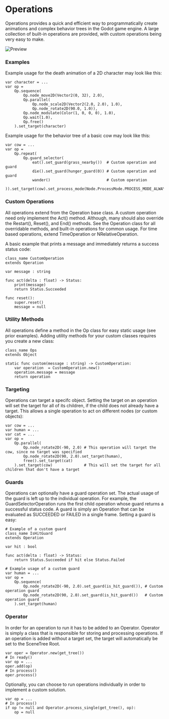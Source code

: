 # Operations

Operations provides a quick and efficient way to programmatically create animations and complex behavior trees in the Godot game engine. A large collection of built-in operations are provided, with custom operations being very easy to make.

![Preview](https://i.imgur.com/HE5rFuH.gif)

### Examples
Example usage for the death animation of a 2D character may look like this:
```GDScript
var character = ...
var op =
    Op.sequence(
        Op.node_move2D(Vector2(0, 32), 2.0),
        Op.parallel(
            Op.node_scale2D(Vector2(2.0, 2.0), 1.0),
            Op.node_rotate2D(90.0, 1.0)),
        Op.node_modulate(Color(1, 0, 0, 0), 1.0),
        Op.wait(1.0),
        Op.free()
    ).set_target(character)
```

Example usage for the behavior tree of a basic cow may look like this:
```GDScript
var cow = ...
var op =
    Op.repeat(
        Op.guard_selector(
            eat().set_guard(grass_nearby())  # Custom operation and guard
            die().set_guard(hunger_guard(0)) # Custom operation and guard
            wander()                         # Custom operation
    )).set_target(cow).set_process_mode(Node.ProcessMode.PROCESS_MODE_ALWAYS)
```

### Custom Operations
All operations extend from the Operation base class. A custom operation need only implement the Act() method. Although, many should also override the Restart(), Reset(), and End() methods. See the Operation class for all overridable methods, and built-in operations for common usage. For time based operations, extend TimeOperation or NRelativeOperation.

A basic example that prints a message and immediately returns a success status code:
```GDScript
class_name CustomOperation
extends Operation

var message : string

func act(delta : float) -> Status:
    print(message)
    return Status.Succeeded

func reset():
    super.reset()
    message = null
```

### Utility Methods
All operations define a method in the Op class for easy static usage (see prior examples). Adding utility methods for your custom classes requires you create a new class:
```GDScript
class_name Ops
extends Object

static func custom(message : string) -> CustomOperation:
    var operation  = CustomOperation.new()
    operation.message = message
    return operation
```

### Targeting
Operations can target a specifc object. Setting the target on an operation will set the target for all of its children, if the child does not already have a target. This allows a single operation to act on different nodes (or custom objects):
```GDScript
var cow = ...
var human = ...
var cat = ...
var op =
    Op.parallel(
        Op.node_rotate2D(-90, 2.0) # This operation will target the cow, since no target was specified
        Op.node_rotate2D(90, 2.0).set_target(human),
        free().set_target(cat)
    ).set_target(cow)              # This will set the target for all children that don't have a target
```

### Guards
Operations can optionally have a guard operation set. The actual usage of the guard is left up to the individual operation. For example, the GuardSelectorOperation runs the first child operation whose guard returns a successful status code. A guard is simply an Operation that can be evaluated as SUCCEEDED or FAILED in a single frame. Setting a guard is easy:
```GDScript
# Example of a custom guard
class_name IsHitGuard
extends Operation

var hit : bool

func act(delta : float) -> Status:
    return Status.Succeeded if hit else Status.Failed

# Example usage of a custom guard
var human = ...
var op =
    Op.sequence(
        Op.node_rotate2D(-90, 2.0).set_guard(is_hit_guard()), # Custom operation guard
        Op.node_rotate2D(90, 2.0).set_guard(is_hit_guard())   # Custom operation guard
    ).set_target(human)
```

### Operator
In order for an operation to run it has to be added to an Operator. Operator is simply a class that is responsible for storing and processing operations. If an operation is added without a target set, the target will automatically be set to the SceneTree Root.
```GDScript
var oper = Operator.new(get_tree())
# In ready()
var op = ...
oper.add(op)
# In process()
oper.process()
```

Optionally, you can choose to run operations individually in order to implement a custom solution.
```GDScript
var op = ...
# In process()
if op != null and Operator.process_single(get_tree(), op):
    op = null
```
